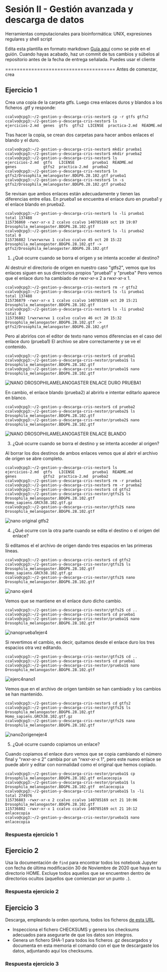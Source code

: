 # Sesión II - Gestión avanzada y descarga de datos
Herramientas computacionales para bioinformática: UNIX, expresiones regulares y shell script

Edita esta plantilla en formato markdown [Guía aquí](https://guides.github.com/features/mastering-markdown/) como se pide en el guión. 
Cuando hayas acabado, haz un commit de tus cambios y súbelos al repositorio antes de la fecha de entrega señalada. 
Puedes usar el cliente 

======================================
Antes de comenzar, crea


## Ejercicio 1
Crea una copia de la carpeta gtfs. Luego crea enlaces duros y blandos a los ficheros .gtf y responde:

```
ccalvo@cpg3:~/2-gestion-y-descarga-cris-nestor$ cp -r gtfs gtfs2
ccalvo@cpg3:~/2-gestion-y-descarga-cris-nestor$ ls
ejercicios-2.md  genes  gtfs  gtfs2  LICENSE  practica-2.md  README.md
```
Tras hacer la copia, se crean dos carpetas para hacer ambos enlaces el blando y el duro.

```
ccalvo@cpg3:~/2-gestion-y-descarga-cris-nestor$ mkdir prueba1
ccalvo@cpg3:~/2-gestion-y-descarga-cris-nestor$ mkdir prueba2
ccalvo@cpg3:~/2-gestion-y-descarga-cris-nestor$ ls
ejercicios-2.md  gtfs   LICENSE        prueba1  README.md
genes            gtfs2  practica-2.md  prueba2
ccalvo@cpg3:~/2-gestion-y-descarga-cris-nestor$ ln gtfs2/Drosophila_melanogaster.BDGP6.28.102.gtf prueba1
ccalvo@cpg3:~/2-gestion-y-descarga-cris-nestor$ ln -s  gtfs2/Drosophila_melanogaster.BDGP6.28.102.gtf prueba2
```
Se revisan que ambos enlaces están adecuadamente y tienen las diferencias entre ellas. En prueba1 se encuentra el enlace duro en prueba1 y el enlace blando en prueba2.
```
ccalvo@cpg3:~/2-gestion-y-descarga-cris-nestor$ ls -li prueba1
total 137488
115736860 -rwxr-xr-x 2 ccalvo ccalvo 140785169 oct 19 19:07 Drosophila_melanogaster.BDGP6.28.102.gtf
ccalvo@cpg3:~/2-gestion-y-descarga-cris-nestor$ ls -li prueba2
total 0
115736882 lrwxrwxrwx 1 ccalvo ccalvo 45 oct 20 15:22 Drosophila_melanogaster.BDGP6.28.102.gtf -> gtfs2/Drosophila_melanogaster.BDGP6.28.102.gtf
```

1. ¿Qué ocurre cuando se borra el origen y se intenta acceder al destino?

Al destruir el directorio de origen en nuestro caso "gtfs2", vemos que los enlaces siguen en sus directorios propios "prueba1" y "prueba"
Pero vemos que el enlace duro ha cambiado de rwxr-xr-x 2 a rwxr-xr-x 1.


```
ccalvo@cpg3:~/2-gestion-y-descarga-cris-nestor$ rm -r gtfs2
ccalvo@cpg3:~/2-gestion-y-descarga-cris-nestor$ ls -li prueba1
total 137488
115736879 -rwxr-xr-x 1 ccalvo ccalvo 140785169 oct 20 15:21 Drosophila_melanogaster.BDGP6.28.102.gtf
ccalvo@cpg3:~/2-gestion-y-descarga-cris-nestor$ ls -li prueba2
total 0
115736882 lrwxrwxrwx 1 ccalvo ccalvo 46 oct 20 15:32 Drosophila_melanogaster.BDGP6.28.102.gtf -> gtfs2/Drosophila_melanogaster.BDGP6.28.102.gtf
```
Pero al abrirlos con el editor de texto nano vemos diferencias en el caso del enlace duro (prueba1)
El archivo se abre correctamente y se ve el contenido.

```
ccalvo@cpg3:~/2-gestion-y-descarga-cris-nestor$ cd prueba1
ccalvo@cpg3:~/2-gestion-y-descarga-cris-nestor/prueba1$ ls
Drosophila_melanogaster.BDGP6.28.102.gtf
ccalvo@cpg3:~/2-gestion-y-descarga-cris-nestor/prueba1$ nano Drosophila_melanogaster.BDGP6.28.102.gtf
```

![NANO DROSOPHILAMELANOGASTER ENLACE DURO PRUEBA1](https://user-images.githubusercontent.com/92113002/138104995-313ad56b-2b68-4962-be03-fa9f8857b7e3.png)

En cambio, el enlace blando (prueba2) al abrirlo e intentar editarlo aparece en blanco.

```
ccalvo@cpg3:~/2-gestion-y-descarga-cris-nestor$ cd prueba2
ccalvo@cpg3:~/2-gestion-y-descarga-cris-nestor/prueba2$ ls
Drosophila_melanogaster.BDGP6.28.102.gtf
ccalvo@cpg3:~/2-gestion-y-descarga-cris-nestor/prueba2$ nano drosophila_melanogaster.BDGP6.28.102.gtf
```

![NANO DROSOPHILAMELANOGASTER ENLACE BLANDO](https://user-images.githubusercontent.com/92113002/138105155-3695168e-f53f-441b-a461-03ad6919aea9.png)

3. ¿Qué ocurre cuando se borra el destino y se intenta acceder al origen?

Al borrar los dos destinos de ambos enlaces vemos que al abrir el archivo de origen se abre completo.

```
ccalvo@cpg3:~/2-gestion-y-descarga-cris-nestor$ ls
ejercicios-2.md  gtfs   LICENSE        prueba1  README.md
genes            gtfs2  practica-2.md  prueba2
ccalvo@cpg3:~/2-gestion-y-descarga-cris-nestor$ rm -r prueba1
ccalvo@cpg3:~/2-gestion-y-descarga-cris-nestor$ rm -r prueba2
ccalvo@cpg3:~/2-gestion-y-descarga-cris-nestor$ cd gtfs2
ccalvo@cpg3:~/2-gestion-y-descarga-cris-nestor/gtfs2$ ls
Drosophila_melanogaster.BDGP6.28.102.gtf  Homo_sapiens.GRCh38.102.gtf.gz
ccalvo@cpg3:~/2-gestion-y-descarga-cris-nestor/gtfs2$ nano Drosophila_melanogaster.BDGP6.28.102.gtf
```
![nano original gtfs2](https://user-images.githubusercontent.com/92113002/138108677-57c805d4-f957-4846-acf8-029fec56f7c6.png)


4. ¿Qué ocurre con la otra parte cuando se edita el destino o el origen del enlace?

Si editamos el el archivo de origen dando tres espacios en las primeras líneas.
```
ccalvo@cpg3:~/2-gestion-y-descarga-cris-nestor$ cd gtfs2
ccalvo@cpg3:~/2-gestion-y-descarga-cris-nestor/gtfs2$ ls
Drosophila_melanogaster.BDGP6.28.102.gtf  Homo_sapiens.GRCh38.102.gtf.gz
ccalvo@cpg3:~/2-gestion-y-descarga-cris-nestor/gtfs2$ nano Drosophila_melanogaster.BDGP6.28.102.gtf
```
![nano ejer4](https://user-images.githubusercontent.com/92113002/138236618-b4304b6a-733d-4f7c-be93-e0265f6cbfc1.png)

Vemos que se mantiene en el enlace duro dicho cambio.
```
ccalvo@cpg3:~/2-gestion-y-descarga-cris-nestor/gtfs2$ cd ..
ccalvo@cpg3:~/2-gestion-y-descarga-cris-nestor$ cd prueba1
ccalvo@cpg3:~/2-gestion-y-descarga-cris-nestor/prueba1$ nano Drosophila_melanogaster.BDGP6.28.102.gtf
```
![nanoprueba1ejer4](https://user-images.githubusercontent.com/92113002/138236631-06587d3b-46b2-4ea0-b193-02ed0b17e27c.png)

Si revertimos el cambio, es decir, quitamos desde el enlace duro los tres espacios otra vez editando.
```
ccalvo@cpg3:~/2-gestion-y-descarga-cris-nestor/gtfs2$ cd ..
ccalvo@cpg3:~/2-gestion-y-descarga-cris-nestor$ cd prueba1
ccalvo@cpg3:~/2-gestion-y-descarga-cris-nestor/prueba1$ nano Drosophila_melanogaster.BDGP6.28.102.gtf
```
![ejerc4nano1](https://user-images.githubusercontent.com/92113002/138237602-8b07ca76-a874-4ae8-9151-7bc29986e321.png)


Vemos que en el archivo de origen también se han cambiado y los cambios se han mantenido.

```
ccalvo@cpg3:~/2-gestion-y-descarga-cris-nestor$ cd gtfs2
ccalvo@cpg3:~/2-gestion-y-descarga-cris-nestor/gtfs2$ ls
Drosophila_melanogaster.BDGP6.28.102.gtf  Homo_sapiens.GRCh38.102.gtf.gz
ccalvo@cpg3:~/2-gestion-y-descarga-cris-nestor/gtfs2$ nano Drosophila_melanogaster.BDGP6.28.102.gtf
```
![nano2origenejer4](https://user-images.githubusercontent.com/92113002/138237638-38f7e5a0-bf07-4fd1-8dea-881e46721c89.png)


5. ¿Qué ocurre cuando copiamos un enlace?

Cuando copiamos el enlace duro vemos que se copia cambiando el número final y "rwxr-xr-x 2" cambia por un "rwxr-xr-x 1", pero este nuevo enlace se puede abrir y editar con normalidad como el original que hemos copiado.

```
ccalvo@cpg3:~/2-gestion-y-descarga-cris-nestor/prueba1$ cp Drosophila_melanogaster.BDGP6.28.102.gtf enlacecopia
ccalvo@cpg3:~/2-gestion-y-descarga-cris-nestor/prueba1$ ls
Drosophila_melanogaster.BDGP6.28.102.gtf  enlacecopia
ccalvo@cpg3:~/2-gestion-y-descarga-cris-nestor/prueba1$ ls -li
total 274976
115736883 -rwxr-xr-x 2 ccalvo ccalvo 140785169 oct 21 10:06 Drosophila_melanogaster.BDGP6.28.102.gtf
115736882 -rwxr-xr-x 1 ccalvo ccalvo 140785169 oct 21 10:12 enlacecopia
ccalvo@cpg3:~/2-gestion-y-descarga-cris-nestor/prueba1$ nano enlacecopia
```

### Respuesta ejercicio 1

## Ejercicio 2
Usa la documentación de `find` para encontrar todos los notebook Jupyter con fecha de última modificación 30 de Noviembre de 2020 que haya en tu directorio HOME. Excluye todos aquellos que se encuentren dentro de directorios ocultos (aquellos que comienzan por un punto `.`). 

### Respuesta ejercicio 2


## Ejercicio 3
Descarga, empleando la orden oportuna, todos los ficheros [de esta URL](ftp://ftp.ensembl.org/pub/release-102/gtf/accipiter_nisus/). 
- Inspecciona el fichero CHECKSUMS y genera los checksums adecuados para asegurarte de que los datos son íntegros. 
- Genera un fichero SHA-1 para todos los ficheros .gz descargados y documenta en esta memoria el comando con el que te descargaste los datos, adjuntando aquí los checksums. 


### Respuesta ejercicio 3
